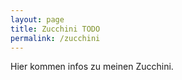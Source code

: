 ```yaml
---
layout: page
title: Zucchini TODO
permalink: /zucchini
---
```


Hier kommen infos zu meinen Zucchini.